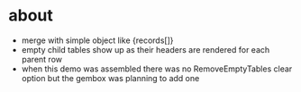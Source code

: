 ﻿# about
- merge with simple object like {records[]}
- empty child tables show up as their headers are rendered for each parent row
- when this demo was assembled there was no RemoveEmptyTables clear option but the gembox was planning to add one